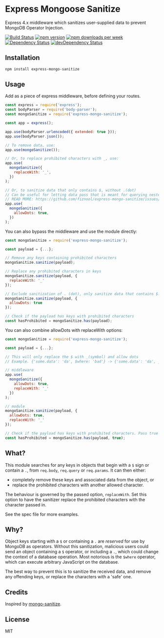 # Express Mongoose Sanitize

Express 4.x middleware which sanitizes user-supplied data to prevent MongoDB Operator Injection.

[![Build Status](https://github.com/fiznool/express-mongo-sanitize/workflows/Node.js%20CI/badge.svg)](https://github.com/fiznool/express-mongo-sanitize/workflows/Node.js%20CI/badge.svg)
[![npm version](https://img.shields.io/npm/v/express-mongo-sanitize)](https://img.shields.io/npm/v/express-mongo-sanitize)
[![npm downloads per week](https://img.shields.io/npm/dw/express-mongo-sanitize?color=blue)](https://img.shields.io/npm/dw/express-mongo-sanitize?color=blue)
[![Dependency Status](https://david-dm.org/fiznool/express-mongo-sanitize.svg)](https://david-dm.org/fiznool/express-mongo-sanitize)
[![devDependency Status](https://david-dm.org/fiznool/express-mongo-sanitize/dev-status.svg)](https://david-dm.org/fiznool/express-mongo-sanitize#info=devDependencies)

## Installation

```bash
npm install express-mongo-sanitize
```

## Usage

Add as a piece of express middleware, before defining your routes.

```js
const express = require('express');
const bodyParser = require('body-parser');
const mongoSanitize = require('express-mongo-sanitize');

const app = express();

app.use(bodyParser.urlencoded({ extended: true }));
app.use(bodyParser.json());

// To remove data, use:
app.use(mongoSanitize());

// Or, to replace prohibited characters with _, use:
app.use(
  mongoSanitize({
    replaceWith: '_',
  })
);

// Or, to sanitize data that only contains $, without .(dot)
// Can be useful for letting data pass that is meant for querying nested documents. NOTE: This may cause some problems on older versions of MongoDb
// READ MORE: https://github.com/fiznool/express-mongo-sanitize/issues/36
app.use(
  mongoSanitize({
    allowDots: true,
  })
);
```

You can also bypass the middleware and use the module directly:

```js
const mongoSanitize = require('express-mongo-sanitize');

const payload = {...};

// Remove any keys containing prohibited characters
mongoSanitize.sanitize(payload);

// Replace any prohibited characters in keys
mongoSanitize.sanitize(payload, {
  replaceWith: '_'
});

// Exclude sanitization of . (dot), only sanitize data that contains $. This may cause some problems on older versions of mongoDb
mongoSanitize.sanitize(payload, {
  allowDots: true
});

// Check if the payload has keys with prohibited characters
const hasProhibited = mongoSanitize.has(payload);
```

You can also combine allowDots with replaceWith options:

```js
const mongoSanitize = require('express-mongo-sanitize');

const payload = {...};

// This will only replace the $ with _(symbol) and allow dots
// Example. {'some.data': 'da', $where: 'bad'} -> {'some.data': 'da', _where: 'bad'}

// middleware
app.use(
  mongoSanitize({
    allowDots: true,
    replaceWith: '_'
  })
);

// module
mongoSanitize.sanitize(payload, {
  allowDots: true,
  replaceWith: '_'
});

// Check if the payload has keys with prohibited characters. Pass true as the second argument so it allows dots.
const hasProhibited = mongoSanitize.has(payload, true);
```

## What?

This module searches for any keys in objects that begin with a `$` sign or contain a `.`, from `req.body`, `req.query` or `req.params`. It can then either:

- completely remove these keys and associated data from the object, or
- replace the prohibited characters with another allowed character.

The behaviour is governed by the passed option, `replaceWith`. Set this option to have the sanitizer replace the prohibited characters with the character passed in.

See the spec file for more examples.

## Why?

Object keys starting with a `$` or containing a `.` are _reserved_ for use by MongoDB as operators. Without this sanitization, malicious users could send an object containing a `$` operator, or including a `.`, which could change the context of a database operation. Most notorious is the `$where` operator, which can execute arbitrary JavaScript on the database.

The best way to prevent this is to sanitize the received data, and remove any offending keys, or replace the characters with a 'safe' one.

## Credits

Inspired by [mongo-sanitize](https://github.com/vkarpov15/mongo-sanitize).

## License

MIT
